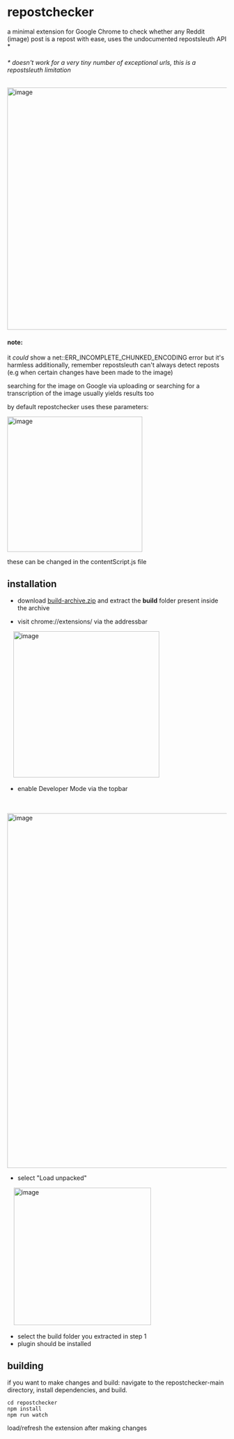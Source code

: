 # repostchecker
a minimal extension for Google Chrome to check whether any Reddit (image) post is a repost with ease, uses the undocumented repostsleuth API * 

###### \* doesn't work for a very tiny number of exceptional urls, this is a repostsleuth limitation

<img width="555" alt="image" src="https://user-images.githubusercontent.com/68165727/183236002-c85151ba-fcb3-4fa3-8769-550e659891a2.png">


#### note: 
it _could_ show a net::ERR_INCOMPLETE_CHUNKED_ENCODING error but it's harmless 
additionally, remember repostsleuth can't always detect reposts  (e.g when certain changes have been made to the image) 

searching for the image on Google via uploading or searching for a transcription of the image usually yields results too

by default repostchecker uses these parameters:

<img width="310" alt="image" src="https://user-images.githubusercontent.com/68165727/145656649-d8136791-5cdc-47dc-a265-56838f296349.png">

these can be changed in the contentScript.js file

## installation
* download [build-archive.zip](/build-archive) and extract the **build** folder present inside the archive

* visit chrome://extensions/ via the addressbar

       <img width="335" alt="image" src="https://user-images.githubusercontent.com/68165727/145637973-0709fe69-fc9e-461c-b2ec-4a008fed0596.png">

* enable Developer Mode via the topbar

        
          <img width="813" alt="image" src="https://user-images.githubusercontent.com/68165727/145638374-2199cf63-4c5a-4ed4-b6a7-33d702475a08.png">
* select "Load unpacked"

        <img width="315" alt="image" src="https://user-images.githubusercontent.com/68165727/145638581-0c395211-feca-4c9b-8bc1-ebeef6ca29eb.png">
* select the build folder you extracted in step 1
* plugin should be installed

 

## building
if you want to make changes and build: navigate to the repostchecker-main directory, install dependencies, and build.
 
``` 
cd repostchecker
npm install
npm run watch
```
load/refresh the extension after making changes
